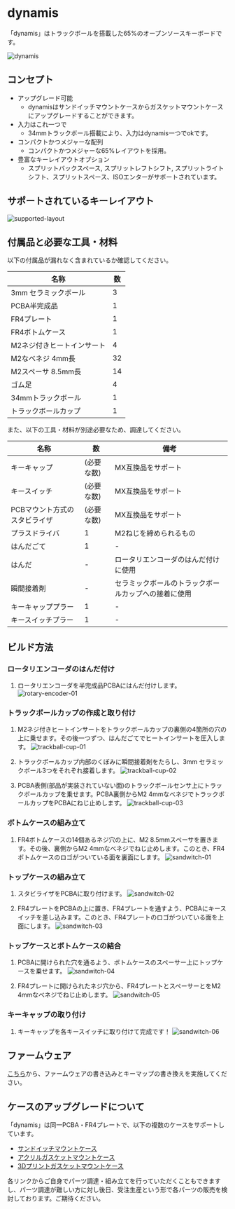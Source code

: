 # dynamis
「dynamis」はトラックボールを搭載した65%のオープンソースキーボードです。

![dynamis](https://github.com/bbrfkr/dynamis-keyboard/blob/images/images/sandwitch-dynamis.jpg?raw=true)

## コンセプト
- アップグレード可能
    - dynamisはサンドイッチマウントケースからガスケットマウントケースにアップグレードすることができます。
- 入力はこれ一つで 
    - 34mmトラックボール搭載により、入力はdynamis一つでokです。
- コンパクトかつメジャーな配列
    - コンパクトかつメジャーな65%レイアウトを採用。
- 豊富なキーレイアウトオプション
    - スプリットバックスペース, スプリットレフトシフト, スプリットライトシフト、スプリットスペース、ISOエンターがサポートされています。

## サポートされているキーレイアウト
![supported-layout](https://github.com/bbrfkr/dynamis-keyboard/blob/images/images/supported-layout.png?raw=true)

## 付属品と必要な工具・材料
以下の付属品が漏れなく含まれているか確認してください。

|名称|数|
|---|---|
|3mm セラミックボール|3|
|PCBA半完成品|1|
|FR4プレート|1|
|FR4ボトムケース|1|
|M2ネジ付きヒートインサート|4|
|M2なべネジ 4mm長|32|
|M2スペーサ 8.5mm長|14|
|ゴム足|4|
|34mmトラックボール|1|
|トラックボールカップ|1|

また、以下の工具・材料が別途必要なため、調達してください。

|名称|数|備考|
|---|---|---|
|キーキャップ|(必要な数)|MX互換品をサポート|
|キースイッチ|(必要な数)|MX互換品をサポート|
|PCBマウント方式のスタビライザ|(必要な数)|MX互換品をサポート|
|プラスドライバ|1|M2ねじを締められるもの|
|はんだごて|1|-|
|はんだ|-|ロータリエンコーダのはんだ付けに使用|
|瞬間接着剤|-|セラミックボールのトラックボールカップへの接着に使用|
|キーキャッププラー|1|-|
|キースイッチプラー|1|-|

## ビルド方法
### ロータリエンコーダのはんだ付け
1. ロータリエンコーダを半完成品PCBAにはんだ付けします。
    ![rotary-encoder-01](https://github.com/bbrfkr/dynamis-keyboard/blob/images/images/rotary-encoder-01.jpg?raw=true)

### トラックボールカップの作成と取り付け
1. M2ネジ付きヒートインサートをトラックボールカップの裏側の4箇所の穴の上に乗せます。その後一つずつ、はんだごてでヒートインサートを圧入します。
    ![trackball-cup-01](https://github.com/bbrfkr/dynamis-keyboard/blob/images/images/trackball-cup-01.jpg?raw=true)

2. トラックボールカップ内部のくぼみに瞬間接着剤をたらし、3mm セラミックボール3つをそれぞれ接着します。
    ![trackball-cup-02](https://github.com/bbrfkr/dynamis-keyboard/blob/images/images/trackball-cup-02.jpg?raw=true)

3. PCBA表側(部品が実装されていない面)のトラックボールセンサ上にトラックボールカップを乗せます。PCBA裏側からM2 4mmなべネジでトラックボールカップをPCBAにねじ止めします。
    ![trackball-cup-03](https://github.com/bbrfkr/dynamis-keyboard/blob/images/images/trackball-cup-03.jpg?raw=true)

### ボトムケースの組み立て
1. FR4ボトムケースの14個あるネジ穴の上に、M2 8.5mmスペーサを置きます。その後、裏側からM2 4mmなべネジでねじ止めします。このとき、FR4ボトムケースのロゴがついている面を裏面にします。
    ![sandwitch-01](https://github.com/bbrfkr/dynamis-keyboard/blob/images/images/sandwitch-01.jpg?raw=true)

### トップケースの組み立て
1. スタビライザをPCBAに取り付けます。
    ![sandwitch-02](https://github.com/bbrfkr/dynamis-keyboard/blob/images/images/sandwitch-02.jpg?raw=true)

1. FR4プレートをPCBAの上に置き、FR4プレートを通すよう、PCBAにキースイッチを差し込みます。このとき、FR4プレートのロゴがついている面を上面にします。
    ![sandwitch-03](https://github.com/bbrfkr/dynamis-keyboard/blob/images/images/sandwitch-03.jpg?raw=true)

### トップケースとボトムケースの結合
1. PCBAに開けられた穴を通るよう、ボトムケースのスペーサー上にトップケースを乗せます。
    ![sandwitch-04](https://github.com/bbrfkr/dynamis-keyboard/blob/images/images/sandwitch-04.jpg?raw=true)

1. FR4プレートに開けられたネジ穴から、FR4プレートとスペーサーとをM2 4mmなべネジでねじ止めします。
    ![sandwitch-05](https://github.com/bbrfkr/dynamis-keyboard/blob/images/images/sandwitch-05.jpg?raw=true)

### キーキャップの取り付け
1. キーキャップを各キースイッチに取り付けて完成です！
    ![sandwitch-06](https://github.com/bbrfkr/dynamis-keyboard/blob/images/images/sandwitch-06.jpg?raw=true)

## ファームウェア
[こちら](https://github.com/bbrfkr/dynamis-keyboard/blob/main/README-jp-firmware.md)から、ファームウェアの書き込みとキーマップの書き換えを実施してください。

## ケースのアップグレードについて
「dynamis」は同一PCBA・FR4プレートで、以下の複数のケースをサポートしています。

- [サンドイッチマウントケース](https://github.com/bbrfkr/dynamis-keyboard/tree/main/case/sandwitch)
- [アクリルガスケットマウントケース](https://github.com/bbrfkr/dynamis-keyboard/tree/main/case/acrylic)
- [3Dプリントガスケットマウントケース](https://github.com/bbrfkr/dynamis-keyboard/tree/main/case/3dp)

各リンクからご自身でパーツ調達・組み立てを行っていただくこともできますし、パーツ調達が難しい方に対し後日、受注生産という形で各パーツの販売を検討しております。ご期待ください。
